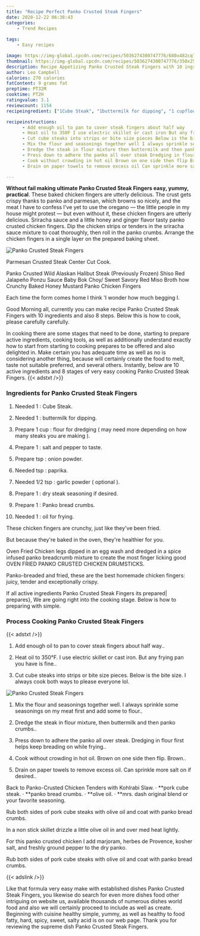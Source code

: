 ```yaml
---
title: "Recipe Perfect Panko Crusted Steak Fingers"
date: 2020-12-22 06:38:43
categories:
    - Trend Recipes
    
tags:
    - Easy recipes

image: https://img-global.cpcdn.com/recipes/5036274300747776/680x482cq70/panko-crusted-steak-fingers-recipe-main-photo.jpg
thumbnail: https://img-global.cpcdn.com/recipes/5036274300747776/350x250cq70/panko-crusted-steak-fingers-recipe-main-photo.jpg
description: Recipe Appetizing Panko Crusted Steak Fingers with 10 ingredients and 8 stages of easy cooking.
author: Leo Campbell
calories: 270 calories
fatContent: 9 grams fat
preptime: PT32M
cooktime: PT2H
ratingvalue: 3.1
reviewcount: 1154
recipeingredient: ["1Cube Steak", "1buttermilk for dipping", "1 cupflour for dredging  may need more depending on how many steaks you are making ", "1salt and pepper to taste", "tsponion powder", "tsppaprika", "1/2 tspgarlic powder  optional ", "1dry steak seasoning if desired", "1Panko bread crumbs", "1oil for frying"]

recipeinstructions: 
      - Add enough oil to pan to cover steak fingers about half way 
      - Heat oil to 350F I use electric skillet or cast iron But any frying pan you have is fine 
      - Cut cube steaks into strips or bite size pieces Below is the bite size I always cook both ways to please everyone lol 
      - Mix the flour and seasonings together well I always sprinkle some seasonings on my meat first and add some to flour 
      - Dredge the steak in flour mixture then buttermilk and then panko crumbs 
      - Press down to adhere the panko all over steak Dredging in flour first helps keep breading on while frying 
      - Cook without crowding in hot oil Brown on one side then flip Brown 
      - Drain on paper towels to remove excess oil Can sprinkle more salt on if desired

---
```




**Without fail making ultimate Panko Crusted Steak Fingers easy, yummy, practical**. These baked chicken fingers are utterly delicious. The crust gets crispy thanks to panko and parmesan, which browns so nicely, and the meat I have to confess I&#39;ve yet to use the oregano — the little people in my house might protest — but even without it, these chicken fingers are utterly delicious. Sriracha sauce and a little honey and ginger flavor tasty panko crusted chicken fingers. Dip the chicken strips or tenders in the sriracha sauce mixture to coat thoroughly, then roll in the panko crumbs. Arrange the chicken fingers in a single layer on the prepared baking sheet.


![Panko Crusted Steak Fingers](https://img-global.cpcdn.com/recipes/5036274300747776/680x482cq70/panko-crusted-steak-fingers-recipe-main-photo.jpg "Panko Crusted Steak Fingers")



Parmesan Crusted Steak Center Cut Cook.

Panko Crusted Wild Alaskan Halibut Steak (Previously Frozen) Shiso Red Jalapeño Ponzu Sauce Baby Bok Choy/ Sweet Savory Red Miso Broth how Crunchy Baked Honey Mustard Panko Chicken Fingers

Each time the form comes home I think &#39;I wonder how much begging I.


Good Morning all, currently you can make recipe Panko Crusted Steak Fingers with 10 ingredients and also 8 steps. Below this is how to cook, please carefully carefully.

In cooking there are some stages that need to be done, starting to prepare active ingredients, cooking tools, as well as additionally understand exactly how to start from starting to cooking prepares to be offered and also delighted in. Make certain you has adequate time as well as no is considering another thing, because will certainly create the food to melt, taste not suitable preferred, and several others. Instantly, below are 10 active ingredients and 8 stages of very easy cooking Panko Crusted Steak Fingers.
{{< adstxt />}}

### Ingredients for Panko Crusted Steak Fingers


1. Needed 1 : Cube Steak.

1. Needed 1 : buttermilk for dipping.

1. Prepare 1 cup : flour for dredging ( may need more depending on how many steaks you are making ).

1. Prepare 1 : salt and pepper to taste.

1. Prepare tsp : onion powder.

1. Needed tsp : paprika.

1. Needed 1/2 tsp : garlic powder ( optional ).

1. Prepare 1 : dry steak seasoning if desired.

1. Prepare 1 : Panko bread crumbs.

1. Needed 1 : oil for frying.


These chicken fingers are crunchy, just like they&#39;ve been fried.

But because they&#39;re baked in the oven, they&#39;re healthier for you.

Oven Fried Chicken legs dipped in an egg wash and dredged in a spice infused panko breadcrumb mixture to create the most finger licking good OVEN FRIED PANKO CRUSTED CHICKEN DRUMSTICKS.

Panko-breaded and fried, these are the best homemade chicken fingers: juicy, tender and exceptionally crispy.


If all active ingredients Panko Crusted Steak Fingers its prepared| prepares}, We are going right into the cooking stage. Below is how to preparing with simple.

### Process Cooking Panko Crusted Steak Fingers

{{< adstxt />}}


1. Add enough oil to pan to cover steak fingers about half way..



1. Heat oil to 350°F. I use electric skillet or cast iron. But any frying pan you have is fine..



1. Cut cube steaks into strips or bite size pieces. Below is the bite size. I always cook both ways to please everyone lol.



![Panko Crusted Steak Fingers](https://img-global.cpcdn.com/steps/5268468428439552/160x128cq70/panko-crusted-steak-fingers-recipe-step-3-photo.jpg" "Panko Crusted Steak Fingers")



1. Mix the flour and seasonings together well. I always sprinkle some seasonings on my meat first and add some to flour..



1. Dredge the steak in flour mixture, then buttermilk and then panko crumbs..



1. Press down to adhere the panko all over steak. Dredging in flour first helps keep breading on while frying..



1. Cook without crowding in hot oil. Brown on one side then flip. Brown..



1. Drain on paper towels to remove excess oil. Can sprinkle more salt on if desired..




Back to Panko-Crusted Chicken Tenders with Kohlrabi Slaw. · **pork cube steak. · **panko bread crumbs. · **olive oil. · **mrs. dash original blend or your favorite seasoning.

Rub both sides of pork cube steaks with olive oil and coat with panko bread crumbs.

In a non stick skillet drizzle a little olive oil in and over med heat lightly.

For this panko crusted chicken I add marjoram, herbes de Provence, kosher salt, and freshly ground pepper to the dry panko.

Rub both sides of pork cube steaks with olive oil and coat with panko bread crumbs.


{{< adslink />}}

Like that formula very easy make with established dishes Panko Crusted Steak Fingers, you likewise do search for even more dishes food other intriguing on website us, available thousands of numerous dishes world food and also we will certainly proceed to include as well as create. Beginning with cuisine healthy simple, yummy, as well as healthy to food fatty, hard, spicy, sweet, salty acid is on our web page. Thank you for reviewing the supreme dish Panko Crusted Steak Fingers.
